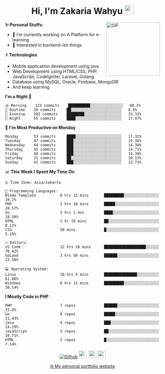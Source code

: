 <h1 align="center">Hi, I'm Zakaria Wahyu <img src="https://github.com/TheDudeThatCode/TheDudeThatCode/blob/master/Assets/Hi.gif" width="29px"></h1>

<img align="right" alt="GIF" height="175px" src="https://www.nayakapratama.co.id/wp-content/uploads/2019/07/Website-Maintenance.gif" />

**✨ Personal Stuffs:**
- 🔭 I’m currently working on A Platform for e-learning 
- 🌱 Interested in backend-ish things

**⚡ Technologies**
- Mobile application development using java
- Web Development using HTML/CSS, PHP, JavaScript, CodeIgniter, Laravel, Golang
- Database using MySQL, Oracle, Firebase, MongoDB
- And keep learning

<!--START_SECTION:waka-->
**I'm a Night 🦉** 

```text
🌞 Morning    123 commits    ██████████░░░░░░░░░░░░░░░   40.2% 
🌆 Daytime    26 commits     ██░░░░░░░░░░░░░░░░░░░░░░░   8.5% 
🌃 Evening    102 commits    ████████░░░░░░░░░░░░░░░░░   33.33% 
🌙 Night      55 commits     ████░░░░░░░░░░░░░░░░░░░░░   17.97%

```
📅 **I'm Most Productive on Monday** 

```text
Monday       53 commits     ████░░░░░░░░░░░░░░░░░░░░░   17.32% 
Tuesday      47 commits     ███░░░░░░░░░░░░░░░░░░░░░░   15.36% 
Wednesday    44 commits     ███░░░░░░░░░░░░░░░░░░░░░░   14.38% 
Thursday     45 commits     ███░░░░░░░░░░░░░░░░░░░░░░   14.71% 
Friday       44 commits     ███░░░░░░░░░░░░░░░░░░░░░░   14.38% 
Saturday     31 commits     ██░░░░░░░░░░░░░░░░░░░░░░░   10.13% 
Sunday       42 commits     ███░░░░░░░░░░░░░░░░░░░░░░   13.73%

```


📊 **This Week I Spent My Time On** 

```text
⌚︎ Time Zone: Asia/Jakarta

💬 Programming Languages: 
Blade Template           6 hrs 13 mins       █████████░░░░░░░░░░░░░░░░   38.2% 
PHP                      3 hrs 20 mins       █████░░░░░░░░░░░░░░░░░░░░   20.57% 
Go                       3 hrs 1 min         ████░░░░░░░░░░░░░░░░░░░░░   18.58% 
HTML                     1 hr 19 mins        ██░░░░░░░░░░░░░░░░░░░░░░░   8.11% 
CSS                      50 mins             █░░░░░░░░░░░░░░░░░░░░░░░░   5.15%

🔥 Editors: 
VS Code                  12 hrs 26 mins      ███████████████████░░░░░░   76.42% 
GoLand                   3 hrs 50 mins       ██████░░░░░░░░░░░░░░░░░░░   23.58%

💻 Operating System: 
Linux                    10 hrs 4 mins       ███████████████░░░░░░░░░░   61.86% 
Windows                  6 hrs 12 mins       █████████░░░░░░░░░░░░░░░░   38.14%

```

**I Mostly Code in PHP** 

```text
PHP                      7 repos             ██████░░░░░░░░░░░░░░░░░░░   25.0% 
Go                       6 repos             █████░░░░░░░░░░░░░░░░░░░░   21.43% 
Java                     4 repos             ███░░░░░░░░░░░░░░░░░░░░░░   14.29% 
JavaScript               3 repos             ██░░░░░░░░░░░░░░░░░░░░░░░   10.71% 
HTML                     2 repos             █░░░░░░░░░░░░░░░░░░░░░░░░   7.14%

```



<!--END_SECTION:waka-->

<p align="center">
<a href="https://github.com/zakariawahyu" target="_blank"><img alt="Github" src="https://img.shields.io/badge/GitHub-%2312100E.svg?&style=for-the-badge&logo=Github&logoColor=white" /></a>
<a href="https://www.twitter.com/_zakariawahyu"><img src="https://img.shields.io/badge/twitter-%231DA1F2.svg?&style=for-the-badge&logo=twitter&logoColor=white" height=25></a> 
<a href="https://www.linkedin.com/in/zakariawahyu"><img src="https://img.shields.io/badge/linkedin-%230077B5.svg?&style=for-the-badge&logo=linkedin&logoColor=white" height=25></a> 
<a href="https://www.instagram.com/_zakariawahyu"><img src="https://img.shields.io/badge/instagram-%23E4405F.svg?&style=for-the-badge&logo=instagram&logoColor=white" height=25></a></p>
<p align="center"><a href="https://www.zakariawahyu.com">🌐 My personal portfolio website</a></p>
